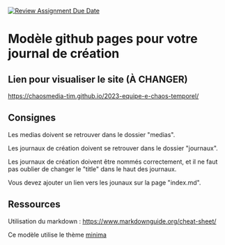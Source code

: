 [![Review Assignment Due Date](https://classroom.github.com/assets/deadline-readme-button-24ddc0f5d75046c5622901739e7c5dd533143b0c8e959d652212380cedb1ea36.svg)](https://classroom.github.com/a/iAaR6qfi)
# Modèle github pages pour votre journal de création

## Lien pour visualiser le site (À CHANGER)
https://chaosmedia-tim.github.io/2023-equipe-e-chaos-temporel/


## Consignes

Les medias doivent se retrouver dans le dossier "medias".

Les journaux de création doivent se retrouver dans le dossier "journaux".

Les journaux de création doivent être nommés correctement, et il ne faut pas oublier de changer le "title" dans le haut des journaux.

Vous devez ajouter un lien vers les jounaux sur la page "index.md".


## Ressources

Utilisation du markdown : https://www.markdownguide.org/cheat-sheet/

Ce modèle utilise le thème [minima](https://github.com/jekyll/minima)
